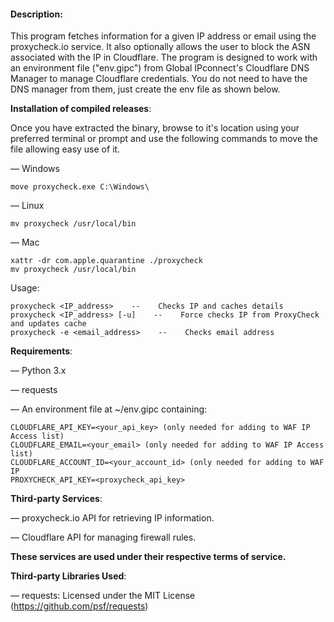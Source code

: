 #### Description:
This program fetches information for a given IP address or email using the proxycheck.io service. It also optionally allows the user to block the ASN associated with the IP in Cloudflare. The program is designed to work with an environment file ("env.gipc") from Global IPconnect's Cloudflare DNS Manager to manage Cloudflare credentials. You do not need to have the DNS manager from them, just create the env file as shown below.

**Installation of compiled releases**:

Once you have extracted the binary, browse to it's location using your preferred terminal or prompt and use the following commands to move the file allowing easy use of it.

— Windows
```
move proxycheck.exe C:\Windows\
```
— Linux
```
mv proxycheck /usr/local/bin
```
— Mac
```
xattr -dr com.apple.quarantine ./proxycheck
mv proxycheck /usr/local/bin
```        
Usage:

	proxycheck <IP_address>    --    Checks IP and caches details
	proxycheck <IP_address> [-u]    --    Force checks IP from ProxyCheck and updates cache
 	proxycheck -e <email_address>    --    Checks email address

**Requirements**:

—  Python 3.x

—  requests

—  An environment file at ~/env.gipc containing:
```
CLOUDFLARE_API_KEY=<your_api_key> (only needed for adding to WAF IP Access list)
CLOUDFLARE_EMAIL=<your_email> (only needed for adding to WAF IP Access list)
CLOUDFLARE_ACCOUNT_ID=<your_account_id> (only needed for adding to WAF IP 
PROXYCHECK_API_KEY=<proxycheck_api_key>
```

**Third-party Services**:

—  proxycheck.io API for retrieving IP information.

—  Cloudflare API for managing firewall rules.

**These services are used under their respective terms of service.**

**Third-party Libraries Used**:

—  requests: Licensed under the MIT License (https://github.com/psf/requests)
